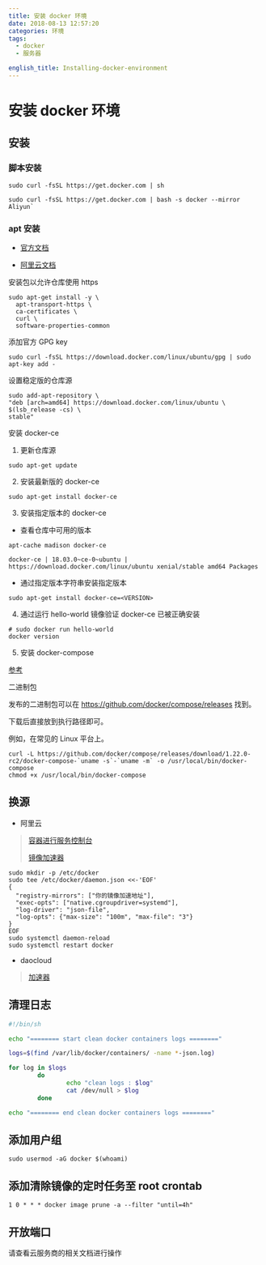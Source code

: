 ```yaml
---
title: 安装 docker 环境
date: 2018-08-13 12:57:20
categories: 环境
tags:
  - docker
  - 服务器

english_title: Installing-docker-environment
---
```


# 安装 docker 环境

## 安装

### 脚本安装

```
sudo curl -fsSL https://get.docker.com | sh

sudo curl -fsSL https://get.docker.com | bash -s docker --mirror Aliyun`
```

### apt 安装

- [官方文档](https://docs.docker.com/install/linux/docker-ce/ubuntu/#install-docker-ce)

- [阿里云文档](https://developer.aliyun.com/article/110806)

安装包以允许仓库使用 https

```
sudo apt-get install -y \
  apt-transport-https \
  ca-certificates \
  curl \
  software-properties-common
```

添加官方 GPG key

```
sudo curl -fsSL https://download.docker.com/linux/ubuntu/gpg | sudo apt-key add -
```

设置稳定版的仓库源

```
sudo add-apt-repository \
"deb [arch=amd64] https://download.docker.com/linux/ubuntu \
$(lsb_release -cs) \
stable"
```

安装 docker-ce

1. 更新仓库源

```
sudo apt-get update
```

2. 安装最新版的 docker-ce

```
sudo apt-get install docker-ce
```

3. 安装指定版本的 docker-ce

  - 查看仓库中可用的版本

```
apt-cache madison docker-ce

docker-ce | 18.03.0~ce-0~ubuntu | https://download.docker.com/linux/ubuntu xenial/stable amd64 Packages
```

 - 通过指定版本字符串安装指定版本

```
sudo apt-get install docker-ce=<VERSION>
```

4. 通过运行 hello-world 镜像验证 docker-ce 已被正确安装

```
# sudo docker run hello-world
docker version
```

5. 安装 docker-compose

[参考](https://doc.yonyoucloud.com/doc/docker_practice/compose/install.html)

二进制包

发布的二进制包可以在 https://github.com/docker/compose/releases 找到。

下载后直接放到执行路径即可。

例如，在常见的 Linux 平台上。

```
curl -L https://github.com/docker/compose/releases/download/1.22.0-rc2/docker-compose-`uname -s`-`uname -m` -o /usr/local/bin/docker-compose
chmod +x /usr/local/bin/docker-compose
```

## 换源

- 阿里云

> [容器进行服务控制台](https://cr.console.aliyun.com/)
>
> [镜像加速器](https://cr.console.aliyun.com/undefined/instances/mirrors)

```
sudo mkdir -p /etc/docker
sudo tee /etc/docker/daemon.json <<-'EOF'
{
  "registry-mirrors": ["你的镜像加速地址"],
  "exec-opts": ["native.cgroupdriver=systemd"],
  "log-driver": "json-file",
  "log-opts": {"max-size": "100m", "max-file": "3"}
}
EOF
sudo systemctl daemon-reload
sudo systemctl restart docker
```

- daocloud

> [加速器](https://www.daocloud.io/mirror#accelerator-doc)

## 清理日志

```clean_docker_log.sh
#!/bin/sh

echo "======== start clean docker containers logs ========"

logs=$(find /var/lib/docker/containers/ -name *-json.log)

for log in $logs
        do
                echo "clean logs : $log"
                cat /dev/null > $log
        done

echo "======== end clean docker containers logs ========"
```

## 添加用户组

`sudo usermod -aG docker $(whoami)`

## 添加清除镜像的定时任务至 root crontab

`1 0 * * * docker image prune -a --filter "until=4h"`

## 开放端口

请查看云服务商的相关文档进行操作